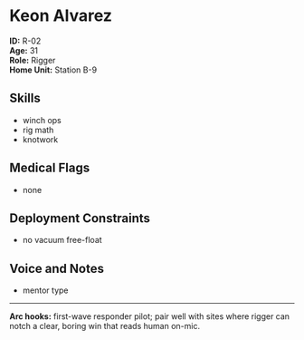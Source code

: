 # Keon Alvarez

**ID:** R-02  
**Age:** 31  
**Role:** Rigger  
**Home Unit:** Station B-9  

## Skills
- winch ops
- rig math
- knotwork

## Medical Flags
- none

## Deployment Constraints
- no vacuum free-float

## Voice and Notes
- mentor type

---
**Arc hooks:** first-wave responder pilot; pair well with sites where rigger can notch a clear, boring win that reads human on-mic.
